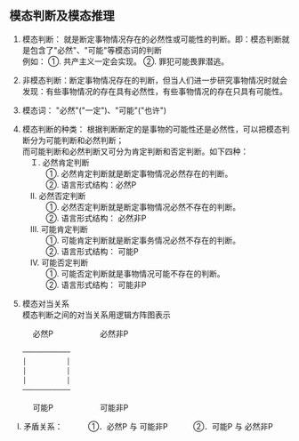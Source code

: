 ## __模态判断及模态推理__
1) 模态判断： 就是断定事物情况存在的必然性或可能性的判断。即：模态判断就是包含了"必然"、"可能"等模态词的判断<br>
例如：
①. 共产主义一定会实现。
②. 罪犯可能畏罪潜逃。

2) 非模态判断：断定事物情况存在的判断，但当人们进一步研究事物情况时就会发现：有些事物情况的存在具有必然性，有些事物情况的存在只具有可能性。 

3) 模态词： "必然"("一定")、"可能"("也许")

4) 模态判断的种类：
根据判断断定的是事物的可能性还是必然性，可以把模态判断分为可能判断和必然判断；<br>
而可能判断和必然判断又可分为肯定判断和否定判断。如下四种：<br>
　Ｉ. 必然肯定判断<br>
　　　①. 必然肯定判断就是断定事物情况必然存在的判断。<br>
　　　②. 语言形式结构：必然P<br>
　Ⅱ. 必然否定判断<br>
　　　①. 必然否定判断就是断定事物情况必然不存在的判断。<br>
　　　②. 语言形式结构： 必然非P<br>
　Ⅲ. 可能肯定判断<br>
　　　①. 可能肯定判断就是断定事务情况必然不存在的判断。<br>
　　　②. 语言形式结构： 可能P<br>
　Ⅳ. 可能否定判断<br>
　　　①. 可能否定判断就是事物情况可能不存在的判断。<br>
　　　②. 语言形式结构： 可能非P<br>

5) 模态对当关系<br>
模态判断之间的对当关系用逻辑方阵图表示<br>

　　　必然P　　　　　　必然非P
<br>
```
　　────────────
　　│          │
　　│          │
　　│          │
　　────────────
```

　　　可能P　　　　　　可能非P

　Ⅰ. 矛盾关系：
　　　①．必然P 与 可能非P
　　　②．可能P 与 必然非P
